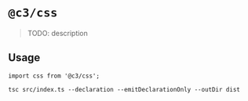 # `@c3/css`

> TODO: description

## Usage

```
import css from '@c3/css';

```

```shell
tsc src/index.ts --declaration --emitDeclarationOnly --outDir dist
```
